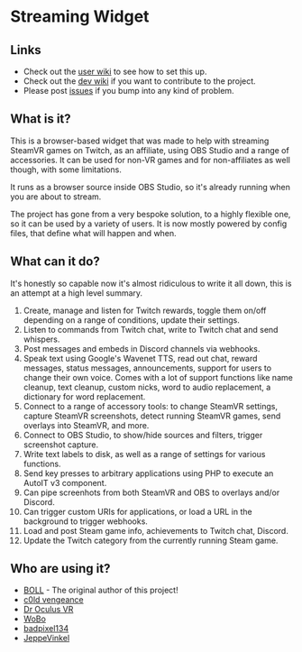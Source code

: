 # Streaming Widget

## Links
* Check out the [user wiki](wiki) to see how to set this up.
* Check out the [dev wiki](dev) if you want to contribute to the project.
* Please post [issues](issues) if you bump into any kind of problem.

## What is it?
This is a browser-based widget that was made to help with streaming SteamVR games on Twitch, as an affiliate, using OBS Studio and a range of accessories. It can be used for non-VR games and for non-affiliates as well though, with some limitations. 

It runs as a browser source inside OBS Studio, so it's already running when you are about to stream.

The project has gone from a very bespoke solution, to a highly flexible one, so it can be used by a variety of users. It is now mostly powered by config files, that define what will happen and when.

## What can it do?
It's honestly so capable now it's almost ridiculous to write it all down, this is an attempt at a high level summary.
1. Create, manage and listen for Twitch rewards, toggle them on/off depending on a range of conditions, update their settings.
2. Listen to commands from Twitch chat, write to Twitch chat and send whispers.
3. Post messages and embeds in Discord channels via webhooks.
4. Speak text using Google's Wavenet TTS, read out chat, reward messages, status messages, announcements, support for users to change their own voice. Comes with a lot of support functions like name cleanup, text cleanup, custom nicks, word to audio replacement, a dictionary for word replacement.
5. Connect to a range of accessory tools: to change SteamVR settings, capture SteamVR screenshots, detect running SteamVR games, send overlays into SteamVR, and more.
6. Connect to OBS Studio, to show/hide sources and filters, trigger screenshot capture.
7. Write text labels to disk, as well as a range of settings for various functions.
8. Send key presses to arbitrary applications using PHP to execute an AutoIT v3 component.
9. Can pipe screenhots from both SteamVR and OBS to overlays and/or Discord.
10. Can trigger custom URIs for applications, or load a URL in the background to trigger webhooks.
11. Load and post Steam game info, achievements to Twitch chat, Discord.
12. Update the Twitch category from the currently running Steam game.

## Who are using it?
* [BOLL][twitch] - The original author of this project!
* [c0ld vengeance][c0ldtwitch]
* [Dr Oculus VR][doctwitch]
* [WoBo][wobotwitch]
* [badpixel134][pixeltwitch]
* [JeppeVinkel][jeppetwitch]

[wiki]: https://github.com/BOLL7708/streaming_widget_wiki/wiki
[dev]: https://github.com/BOLL7708/streaming_widget/wiki
[issues]: https://github.com/BOLL7708/streaming_widget/issues

[twitch]: https://twitch.tv/boll7708
[c0ldtwitch]: https://www.twitch.tv/c0ldvengeance
[doctwitch]: https://www.twitch.tv/droculusvr
[wobotwitch]: https://www.twitch.tv/woboloko
[pixeltwitch]: https://www.twitch.tv/badpixel134
[jeppetwitch]: https://www.twitch.tv/jeppevinkel